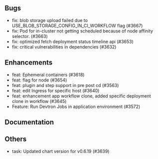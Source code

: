 ## Bugs
- fix: blob storage upload failed due to USE_BLOB_STORAGE_CONFIG_IN_CI_WORKFLOW flag (#3667)
- fix: Pod for in-cluster not getting scheduled because of node affinity selector. (#3663)
- fix: optimized fetch deployment status timeline api (#3653)
- fix: critical vulnerabilities in dependencies (#3632)
## Enhancements
- feat: Ephemeral containers (#3618)
- feat: flag for node (#3654)
- feat: plugin and step support in pre post cd (#3563)
- feat: edit Ingress for specific host (#3640)
- feat: enhancement app workflow clone, added specific deployment clone in workflow (#3645)
- Feature: Run Devtron Jobs in application environment (#3572)
## Documentation
## Others
- task: Updated chart version for v0.6.19 (#3639)
